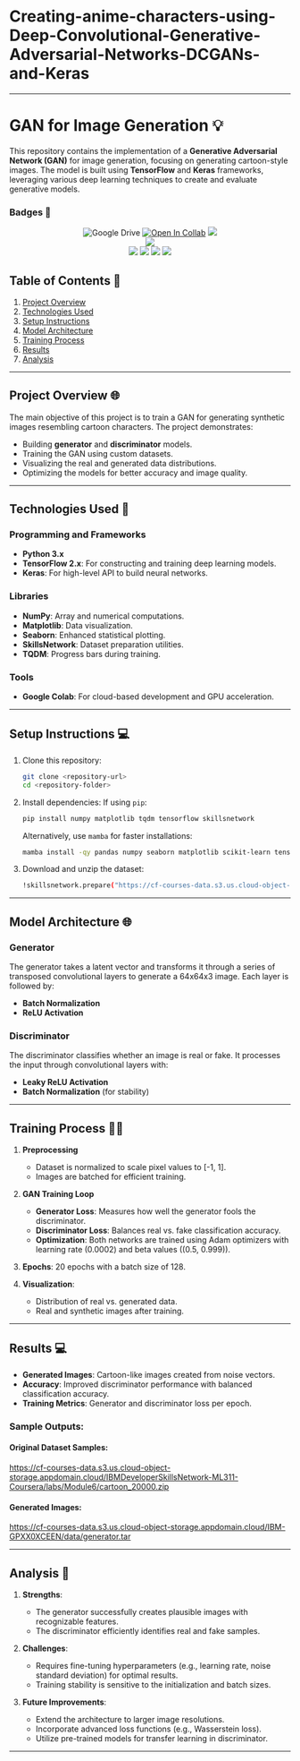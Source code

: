 # Creating-anime-characters-using-Deep-Convolutional-Generative-Adversarial-Networks-DCGANs-and-Keras

---

# GAN for Image Generation 💡

This repository contains the implementation of a **Generative Adversarial Network (GAN)** for image generation, focusing on generating cartoon-style images. The model is built using **TensorFlow** and **Keras** frameworks, leveraging various deep learning techniques to create and evaluate generative models.

### Badges 🤖
<p align="center">
  <a

![Google Drive](https://img.shields.io/badge/Google%20Drive-4285F4?style=for-the-badge&logo=googledrive&logoColor=white)
[![Open In Collab](https://colab.research.google.com/assets/colab-badge.svg)](https://colab.research.google.com/github/Naereen/badges)
<img src="https://img.shields.io/badge/TensorFlow-FF6F00?style=for-the-badge&logo=tensorflow&logoColor=white" />    
<img src="https://img.shields.io/badge/Keras-FF0000?style=for-the-badge&logo=keras&logoColor=white" />      
<img src="https://img.shields.io/badge/python-3670A0?style=for-the-badge&logo=python&logoColor=ffdd54" /> 
<img src="https://img.shields.io/badge/numpy-%23013243.svg?style=for-the-badge&logo=numpy&logoColor=white" /> 
<img src="https://img.shields.io/badge/Matplotlib-%23ffffff.svg?style=for-the-badge&logo=Matplotlib&logoColor=black" /> 
<img src="	https://img.shields.io/badge/Colab-F9AB00?style=for-the-badge&logo=googlecolab&color=525252" /> 

</p>


## Table of Contents 🔗

1. [Project Overview](#project-overview)
2. [Technologies Used](#technologies-used)
3. [Setup Instructions](#setup-instructions)
4. [Model Architecture](#model-architecture)
5. [Training Process](#training-process)
6. [Results](#results)
7. [Analysis](#analysis)

---

## Project Overview 🌐

The main objective of this project is to train a GAN for generating synthetic images resembling cartoon characters. The project demonstrates:
- Building **generator** and **discriminator** models.
- Training the GAN using custom datasets.
- Visualizing the real and generated data distributions.
- Optimizing the models for better accuracy and image quality.

---

## Technologies Used 🚀 

### Programming and Frameworks
- **Python 3.x**
- **TensorFlow 2.x**: For constructing and training deep learning models.
- **Keras**: For high-level API to build neural networks.

### Libraries
- **NumPy**: Array and numerical computations.
- **Matplotlib**: Data visualization.
- **Seaborn**: Enhanced statistical plotting.
- **SkillsNetwork**: Dataset preparation utilities.
- **TQDM**: Progress bars during training.

### Tools
- **Google Colab**: For cloud-based development and GPU acceleration.

---

## Setup Instructions 💻

1. Clone this repository:
   ```bash
   git clone <repository-url>
   cd <repository-folder>
   ```

2. Install dependencies:
   If using `pip`:
   ```bash
   pip install numpy matplotlib tqdm tensorflow skillsnetwork
   ```
   Alternatively, use `mamba` for faster installations:
   ```bash
   mamba install -qy pandas numpy seaborn matplotlib scikit-learn tensorflow
   ```

3. Download and unzip the dataset:
   ```bash
   !skillsnetwork.prepare("https://cf-courses-data.s3.us.cloud-object-storage.appdomain.cloud/IBMDeveloperSkillsNetwork-ML311-Coursera/labs/Module6/cartoon_20000.zip", overwrite=True)
   ```

---

## Model Architecture 🌐

### Generator
The generator takes a latent vector and transforms it through a series of transposed convolutional layers to generate a 64x64x3 image. Each layer is followed by:
- **Batch Normalization**
- **ReLU Activation**

### Discriminator
The discriminator classifies whether an image is real or fake. It processes the input through convolutional layers with:
- **Leaky ReLU Activation**
- **Batch Normalization** (for stability)

---

## Training Process 👨‍💻

1. **Preprocessing**
   - Dataset is normalized to scale pixel values to \[-1, 1\].
   - Images are batched for efficient training.

2. **GAN Training Loop**
   - **Generator Loss**: Measures how well the generator fools the discriminator.
   - **Discriminator Loss**: Balances real vs. fake classification accuracy.
   - **Optimization**: Both networks are trained using Adam optimizers with learning rate \(0.0002\) and beta values \((0.5, 0.999)\).

3. **Epochs**: 20 epochs with a batch size of 128.

4. **Visualization**: 
   - Distribution of real vs. generated data.
   - Real and synthetic images after training.

---

## Results 💻

- **Generated Images**: Cartoon-like images created from noise vectors.
- **Accuracy**: Improved discriminator performance with balanced classification accuracy.
- **Training Metrics**: Generator and discriminator loss per epoch.

### Sample Outputs:
#### Original Dataset Samples:
https://cf-courses-data.s3.us.cloud-object-storage.appdomain.cloud/IBMDeveloperSkillsNetwork-ML311-Coursera/labs/Module6/cartoon_20000.zip
#### Generated Images:
https://cf-courses-data.s3.us.cloud-object-storage.appdomain.cloud/IBM-GPXX0XCEEN/data/generator.tar

---

## Analysis 📝

1. **Strengths**:
   - The generator successfully creates plausible images with recognizable features.
   - The discriminator efficiently identifies real and fake samples.

2. **Challenges**:
   - Requires fine-tuning hyperparameters (e.g., learning rate, noise standard deviation) for optimal results.
   - Training stability is sensitive to the initialization and batch sizes.

3. **Future Improvements**:
   - Extend the architecture to larger image resolutions.
   - Incorporate advanced loss functions (e.g., Wasserstein loss).
   - Utilize pre-trained models for transfer learning in discriminator.

---
